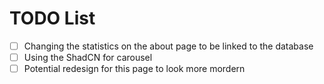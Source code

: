 # TODO List

- [ ] Changing the statistics on the about page to be linked to the database
- [ ] Using the ShadCN for carousel
- [ ] Potential redesign for this page to look more mordern
